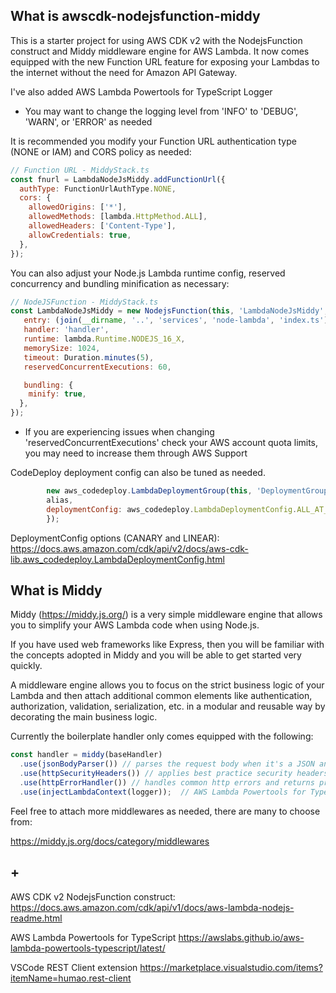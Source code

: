 ## What is awscdk-nodejsfunction-middy

This is a starter project for using AWS CDK v2 with the NodejsFunction construct and Middy middleware engine for AWS Lambda. It now comes equipped with the new Function URL feature for exposing your Lambdas to the internet without the need for Amazon API Gateway. 

I've also added AWS Lambda Powertools for TypeScript Logger 
* You may want to change the logging level from 'INFO' to 'DEBUG', 'WARN', or 'ERROR' as needed

It is recommended you modify your Function URL authentication type (NONE or IAM) and CORS policy as needed:

```javascript
// Function URL - MiddyStack.ts
const fnurl = LambdaNodeJsMiddy.addFunctionUrl({
  authType: FunctionUrlAuthType.NONE,
  cors: {
    allowedOrigins: ['*'],
    allowedMethods: [lambda.HttpMethod.ALL],
    allowedHeaders: ['Content-Type'],
    allowCredentials: true,
  },
});
```

You can also adjust your Node.js Lambda runtime config, reserved concurrency and bundling minification as necessary:

```javascript
// NodeJSFunction - MiddyStack.ts
const LambdaNodeJsMiddy = new NodejsFunction(this, 'LambdaNodeJsMiddy', {
   entry: (join(__dirname, '..', 'services', 'node-lambda', 'index.ts')),
   handler: 'handler',
   runtime: lambda.Runtime.NODEJS_16_X,
   memorySize: 1024,
   timeout: Duration.minutes(5),
   reservedConcurrentExecutions: 60,

   bundling: {
    minify: true,
  },
});
```
* If you are experiencing issues when changing 'reservedConcurrentExecutions' check your AWS account quota limits, you may need to increase them through AWS Support

CodeDeploy deployment config can also be tuned as needed. 

```javascript
        new aws_codedeploy.LambdaDeploymentGroup(this, 'DeploymentGroup', {
        alias,
        deploymentConfig: aws_codedeploy.LambdaDeploymentConfig.ALL_AT_ONCE,
        });
```

DeploymentConfig options (CANARY and LINEAR): 
https://docs.aws.amazon.com/cdk/api/v2/docs/aws-cdk-lib.aws_codedeploy.LambdaDeploymentConfig.html


## What is Middy

Middy (https://middy.js.org/) is a very simple middleware engine that allows you to simplify your AWS Lambda code when using Node.js.

If you have used web frameworks like Express, then you will be familiar with the concepts adopted in Middy and you will be able to get started very quickly.

A middleware engine allows you to focus on the strict business logic of your Lambda and then attach additional common elements like authentication, authorization, validation, serialization, etc. in a modular and reusable way by decorating the main business logic.

Currently the boilerplate handler only comes equipped with the following:

```javascript
const handler = middy(baseHandler)
  .use(jsonBodyParser()) // parses the request body when it's a JSON and converts it to an object
  .use(httpSecurityHeaders()) // applies best practice security headers to responses. It's a simplified port of HelmetJS.
  .use(httpErrorHandler()) // handles common http errors and returns proper responses
  .use(injectLambdaContext(logger));  // AWS Lambda Powertools for TypeScript Logger
```

Feel free to attach more middlewares as needed, there are many to choose from:

https://middy.js.org/docs/category/middlewares

## +

AWS CDK v2 NodejsFunction construct:
https://docs.aws.amazon.com/cdk/api/v1/docs/aws-lambda-nodejs-readme.html

AWS Lambda Powertools for TypeScript
https://awslabs.github.io/aws-lambda-powertools-typescript/latest/

VSCode REST Client extension
https://marketplace.visualstudio.com/items?itemName=humao.rest-client
